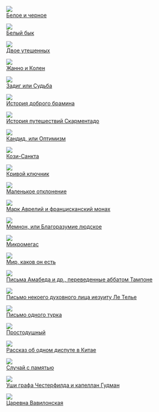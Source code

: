 ![](Белое%20и%20черное.jpg)  
[Белое и черное](Белое%20и%20черное.txt)

![](Белый%20бык.jpg)  
[Белый бык](Белый%20бык.txt)

![](Двое%20утешенных.jpg)  
[Двое утешенных](Двое%20утешенных.txt)

![](Жанно%20и%20Колен.jpg)  
[Жанно и Колен](Жанно%20и%20Колен.txt)

![](Задиг%20или%20Судьба.jpg)  
[Задиг или Судьба](Задиг%20или%20Судьба.txt)

![](История%20доброго%20брамина.jpg)  
[История доброго брамина](История%20доброго%20брамина.txt)

![](История%20путешествий%20Скарментадо.jpg)  
[История путешествий Скарментадо](История%20путешествий%20Скарментадо.txt)

![](Кандид,%20или%20Оптимизм.jpg)  
[Кандид, или Оптимизм](Кандид,%20или%20Оптимизм.txt)

![](Кози-Санкта.jpg)  
[Кози-Санкта](Кози-Санкта.txt)

![](Кривой%20ключник.jpg)  
[Кривой ключник](Кривой%20ключник.txt)

![](Маленькое%20отклонение.jpg)  
[Маленькое отклонение](Маленькое%20отклонение.txt)

![](Марк%20Аврелий%20и%20францисканский%20монах.jpg)  
[Марк Аврелий и францисканский монах](Марк%20Аврелий%20и%20францисканский%20монах.txt)

![](Мемнон,%20или%20Благоразумие%20людское.jpg)  
[Мемнон, или Благоразумие людское](Мемнон,%20или%20Благоразумие%20людское.txt)

![](Микромегас.jpg)  
[Микромегас](Микромегас.txt)

![](Мир,%20каков%20он%20есть.jpg)  
[Мир, каков он есть](Мир,%20каков%20он%20есть.txt)

![](Письма%20Амабеда%20и%20др.,%20переведенные%20аббатом%20Тампоне.jpg)  
[Письма Амабеда и др., переведенные аббатом Тампоне](Письма%20Амабеда%20и%20др.,%20переведенные%20аббатом%20Тампоне.txt)

![](Письмо%20некоего%20духовного%20лица%20иезуиту%20Ле%20Телье.jpg)  
[Письмо некоего духовного лица иезуиту Ле Телье](Письмо%20некоего%20духовного%20лица%20иезуиту%20Ле%20Телье.txt)

![](Письмо%20одного%20турка.jpg)  
[Письмо одного турка](Письмо%20одного%20турка.txt)

![](Простодушный.jpg)  
[Простодушный](Простодушный.txt)

![](Рассказ%20об%20одном%20диспуте%20в%20Китае.jpg)  
[Рассказ об одном диспуте в Китае](Рассказ%20об%20одном%20диспуте%20в%20Китае.txt)

![](Случай%20с%20памятью.jpg)  
[Случай с памятью](Случай%20с%20памятью.txt)

![](Уши%20графа%20Честерфилда%20и%20капеллан%20Гудман.jpg)  
[Уши графа Честерфилда и капеллан Гудман](Уши%20графа%20Честерфилда%20и%20капеллан%20Гудман.txt)

![](Царевна%20Вавилонская.jpg)  
[Царевна Вавилонская](Царевна%20Вавилонская.txt)
